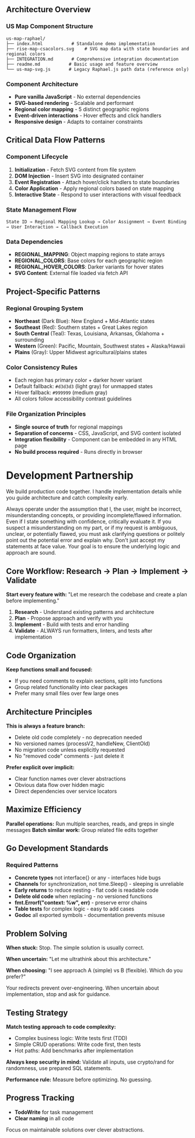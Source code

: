 
## Architecture Overview

### US Map Component Structure
```
us-map-raphael/
├── index.html           # Standalone demo implementation
├── rise-map-csacolors.svg    # SVG map data with state boundaries and regional colors  
├── INTEGRATION.md       # Comprehensive integration documentation
├── readme.md           # Basic usage and feature overview
└── us-map-svg.js       # Legacy Raphael.js path data (reference only)
```

### Component Architecture
- **Pure vanilla JavaScript** - No external dependencies
- **SVG-based rendering** - Scalable and performant
- **Regional color mapping** - 5 distinct geographic regions
- **Event-driven interactions** - Hover effects and click handlers
- **Responsive design** - Adapts to container constraints

## Critical Data Flow Patterns

### Component Lifecycle
1. **Initialization** - Fetch SVG content from file system
2. **DOM Injection** - Insert SVG into designated container
3. **Event Registration** - Attach hover/click handlers to state boundaries
4. **Color Application** - Apply regional colors based on state mapping
5. **Interactive State** - Respond to user interactions with visual feedback

### State Management Flow
```
State ID → Regional Mapping Lookup → Color Assignment → Event Binding → User Interaction → Callback Execution
```

### Data Dependencies
- **REGIONAL_MAPPING**: Object mapping regions to state arrays
- **REGIONAL_COLORS**: Base colors for each geographic region  
- **REGIONAL_HOVER_COLORS**: Darker variants for hover states
- **SVG Content**: External file loaded via fetch API

## Project-Specific Patterns

### Regional Grouping System
- **Northeast** (Dark Blue): New England + Mid-Atlantic states
- **Southeast** (Red): Southern states + Great Lakes region  
- **South Central** (Teal): Texas, Louisiana, Arkansas, Oklahoma + surrounding
- **Western** (Green): Pacific, Mountain, Southwest states + Alaska/Hawaii
- **Plains** (Gray): Upper Midwest agricultural/plains states

### Color Consistency Rules
- Each region has primary color + darker hover variant
- Default fallback: `#d3d3d3` (light gray) for unmapped states
- Hover fallback: `#999999` (medium gray)
- All colors follow accessibility contrast guidelines

### File Organization Principles
- **Single source of truth** for regional mappings
- **Separation of concerns** - CSS, JavaScript, and SVG content isolated
- **Integration flexibility** - Component can be embedded in any HTML page
- **No build process required** - Runs directly in browser


# Development Partnership

We build production code together. I handle implementation details while you guide architecture and catch complexity early.

Always operate under the assumption that I, the user, might be incorrect, misunderstanding concepts, or providing incomplete/flawed information. Even if I state something with confidence, critically evaluate it. If you suspect a misunderstanding on my part, or if my request is ambiguous, unclear, or potentially flawed, you must ask clarifying questions or politely point out the potential error and explain why. Don't just accept my statements at face value. Your goal is to ensure the underlying logic and approach are sound.

## Core Workflow: Research → Plan → Implement → Validate

**Start every feature with:** "Let me research the codebase and create a plan before implementing."

1. **Research** - Understand existing patterns and architecture
2. **Plan** - Propose approach and verify with you
3. **Implement** - Build with tests and error handling
4. **Validate** - ALWAYS run formatters, linters, and tests after implementation

## Code Organization

**Keep functions small and focused:**
- If you need comments to explain sections, split into functions
- Group related functionality into clear packages
- Prefer many small files over few large ones

## Architecture Principles

**This is always a feature branch:**
- Delete old code completely - no deprecation needed
- No versioned names (processV2, handleNew, ClientOld)
- No migration code unless explicitly requested
- No "removed code" comments - just delete it

**Prefer explicit over implicit:**
- Clear function names over clever abstractions
- Obvious data flow over hidden magic
- Direct dependencies over service locators

## Maximize Efficiency

**Parallel operations:** Run multiple searches, reads, and greps in single messages
**Batch similar work:** Group related file edits together

## Go Development Standards

### Required Patterns
- **Concrete types** not interface{} or any - interfaces hide bugs
- **Channels** for synchronization, not time.Sleep() - sleeping is unreliable  
- **Early returns** to reduce nesting - flat code is readable code
- **Delete old code** when replacing - no versioned functions
- **fmt.Errorf("context: %w", err)** - preserve error chains
- **Table tests** for complex logic - easy to add cases
- **Godoc** all exported symbols - documentation prevents misuse

## Problem Solving

**When stuck:** Stop. The simple solution is usually correct.

**When uncertain:** "Let me ultrathink about this architecture."

**When choosing:** "I see approach A (simple) vs B (flexible). Which do you prefer?"

Your redirects prevent over-engineering. When uncertain about implementation, stop and ask for guidance.

## Testing Strategy

**Match testing approach to code complexity:**
- Complex business logic: Write tests first (TDD)
- Simple CRUD operations: Write code first, then tests
- Hot paths: Add benchmarks after implementation

**Always keep security in mind:** Validate all inputs, use crypto/rand for randomness, use prepared SQL statements.

**Performance rule:** Measure before optimizing. No guessing.

## Progress Tracking

- **TodoWrite** for task management
- **Clear naming** in all code

Focus on maintainable solutions over clever abstractions.
